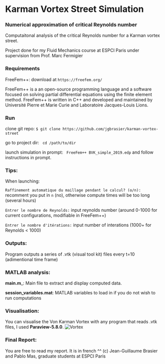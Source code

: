 # Karman Vortex Street Simulation

### Numerical approximation of critical Reynolds number
Computaitonal analysis of the critical Reynolds number for a Karman vortex street.

Project done for my Fluid Mechanics course at ESPCI Paris under supervision from Prof. Marc Fermigier

### Requirements

FreeFem++: download at ```https://freefem.org/```

FreeFem++ is a an open-source programming language and a software focused on solving partial differential equations using the finite element method. FreeFem++ is written in C++ and developed and maintained by Université Pierre et Marie Curie and Laboratoire Jacques-Louis Lions.

### Run

clone git repo: ```$ git clone https://github.com/jgbrasier/karman-vortex-street```

go to project dir: ``` cd /path/to/dir```

launch simulation in prompt: ``` FreeFem++ BVK_simple_2019.edp``` and follow instructions in prompt.

### Tips:

When launching: 

``` Raffinement automatique du maillage pendant le calcul? (o/n): ``` recomment you put in ```n``` (no), otherwise compute times will be too long (several hours)

``` Entrer le nombre de Reynolds: ``` input reynolds number (around 0-1000 for current configurations, modifiable in FreeFem++)

``` Entrer le nombre d'itérations: ``` input number of interations (1000+ for Reynolds < 1000)

### Outputs:

Program outputs a series of .vtk (visual tool kit) files every t=10 (adimentional time frame)

### MATLAB analysis:

__main.m___: Main file to extract and display computed data.

__session_variables.mat__: MATLAB variables to load in if you do not wish to run computations

### Visualisation:
You can visualise the Von Karman Vortex with any program that reads .vtk files, I used __Paraview-5.8.0__.
![Vortex](Captures/Re100_courant.png)

### Final Report:
You are free to read my report. It is in french ^^
(c) Jean-Guillaume Brasier and Pablo Mas, graduate students at ESPCI Paris

